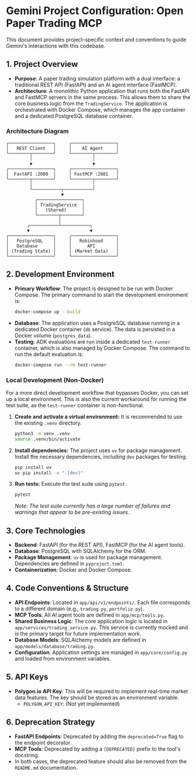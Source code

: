# Gemini Project Configuration: Open Paper Trading MCP

This document provides project-specific context and conventions to guide Gemini's interactions with this codebase.

## 1. Project Overview

-   **Purpose**: A paper trading simulation platform with a dual interface: a traditional REST API (FastAPI) and an AI agent interface (FastMCP).
-   **Architecture**: A monolithic Python application that runs both the FastAPI and FastMCP servers in the same process. This allows them to share the core business logic from the `TradingService`. The application is orchestrated with Docker Compose, which manages the app container and a dedicated PostgreSQL database container.

### Architecture Diagram

```
┌─────────────────┐     ┌─────────────────┐
│   REST Client   │     │    AI Agent     │
└────────┬────────┘     └────────┬────────┘
         │                       │
         ▼                       ▼
┌─────────────────┐     ┌─────────────────┐
│  FastAPI :2080  │     │ FastMCP :2081   │
└────────┬────────┘     └────────┬────────┘
         │                       │
         └───────────┬───────────┘
                     ▼
           ┌─────────────────┐
           │ TradingService  │
           │   (Shared)      │
           └────────┬────────┘
                    │
        ┌───────────┴───────────┐
        ▼                       ▼
┌─────────────────┐     ┌─────────────────┐
│   PostgreSQL    │     │   Robinhood     │
│   Database      │     │      API        │
│ (Trading State) │     │ (Market Data)   │
└─────────────────┘     └─────────────────┘
```

## 2. Development Environment

-   **Primary Workflow**: The project is designed to be run with Docker Compose. The primary command to start the development environment is:
    ```bash
    docker-compose up --build
    ```
-   **Database**: The application uses a PostgreSQL database running in a dedicated Docker container (`db` service). The data is persisted in a Docker volume (`postgres_data`).
-   **Testing**: ADK evaluations are run inside a dedicated `test-runner` container, which is also managed by Docker Compose. The command to run the default evaluation is:
    ```bash
    docker-compose run --rm test-runner
    ```

### Local Development (Non-Docker)

For a more direct development workflow that bypasses Docker, you can set up a local environment. This is also the current workaround for running the test suite, as the `test-runner` container is non-functional.

1.  **Create and activate a virtual environment:**
    It is recommended to use the existing `.venv` directory.
    ```bash
    python3 -m venv .venv
    source .venv/bin/activate
    ```

2.  **Install dependencies:**
    The project uses `uv` for package management. Install the necessary dependencies, including `dev` packages for testing.
    ```bash
    pip install uv
    uv pip install -e ".[dev]"
    ```

3.  **Run tests:**
    Execute the test suite using `pytest`.
    ```bash
    pytest
    ```
    *Note: The test suite currently has a large number of failures and warnings that appear to be pre-existing issues.*


## 3. Core Technologies

-   **Backend**: FastAPI (for the REST API), FastMCP (for the AI agent tools).
-   **Database**: PostgreSQL with SQLAlchemy for the ORM.
-   **Package Management**: `uv` is used for package management. Dependencies are defined in `pyproject.toml`.
-   **Containerization**: Docker and Docker Compose.

## 4. Code Conventions & Structure

-   **API Endpoints**: Located in `app/api/v1/endpoints/`. Each file corresponds to a different domain (e.g., `trading.py`, `portfolio.py`).
-   **MCP Tools**: All AI agent tools are defined in `app/mcp/tools.py`.
-   **Shared Business Logic**: The core application logic is located in `app/services/trading_service.py`. This service is currently mocked and is the primary target for future implementation work.
-   **Database Models**: SQLAlchemy models are defined in `app/models/database/trading.py`.
-   **Configuration**: Application settings are managed in `app/core/config.py` and loaded from environment variables.

## 5. API Keys

-   **Polygon.io API Key**: This will be required to implement real-time market data features. The key should be stored as an environment variable.
    -   `POLYGON_API_KEY`: (Not yet implemented)

## 6. Deprecation Strategy

-   **FastAPI Endpoints**: Deprecated by adding the `deprecated=True` flag to the endpoint decorator.
-   **MCP Tools**: Deprecated by adding a `[DEPRECATED]` prefix to the tool's docstring.
-   In both cases, the deprecated feature should also be removed from the `README.md` documentation.
